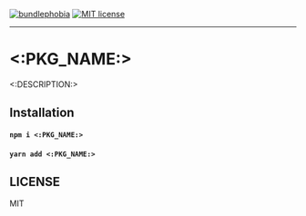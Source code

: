 [![bundlephobia](https://img.shields.io/bundlephobia/minzip/<:PKG_NAME:>?style=plastic)](https://bundlephobia.com/result?p=<:PKG_NAME:>)
[![MIT license](https://img.shields.io/badge/License-MIT-blue.svg)](https://jaredlunde.mit-license.org/)

---

# <:PKG_NAME:>

<:DESCRIPTION:>

## Installation

#### `npm i <:PKG_NAME:>`

#### `yarn add <:PKG_NAME:>`

## LICENSE

MIT
